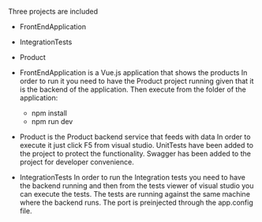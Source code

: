 Three projects are included

- FrontEndApplication 
- IntegrationTests
- Product

- FrontEndApplication is a Vue.js application that shows the products
	In order to run it you need to have the Product project running given that it is the backend of the application.
	Then execute from the folder of the application:
	- npm install
	- npm run dev

- Product is the Product backend service that feeds with data
	In order to execute it just click F5 from visual studio.
	UnitTests have been added to the project to protect the functionality.
	Swagger has been added to the project for developer convenience.
	
- IntegrationTests
	In order to run the Integration tests you need to have the backend running and then from the tests viewer of visual studio you can execute the tests.
	The tests are running against the same machine where the backend runs. The port is preinjected through the app.config file.
	

